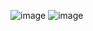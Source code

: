 ![image](https://github.com/arup473/Flutter_Project/assets/104428472/bbcc8f82-ce57-4341-b334-711739647db8)
![image](https://github.com/arup473/Flutter_Project/assets/104428472/1a5a25ed-f4f0-4057-b8a6-cdb2f97319bd)
